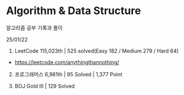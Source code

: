 # Algorithm & Data Structure

알고리즘 공부 기록과 풀이

25/01/22

1. LeetCode 115,023th | 525 solved(Easy 182 / Medium 279 / Hard 64)
- https://leetcode.com/anythingthannothing/

2. 프로그래머스 6,981th | 95 Solved | 1,377 Point

3. BOJ Gold III | 129 Solved
